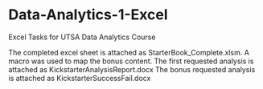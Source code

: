 # Data-Analytics-1-Excel
Excel Tasks for UTSA Data Analytics Course

The completed excel sheet is attached as StarterBook_Complete.xlsm. A macro was used to map the bonus content.
The first requested analysis is attached as KickstarterAnalysisReport.docx
The bonus requested analysis is attached as KickstarterSuccessFail.docx
